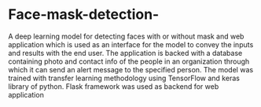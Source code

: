 # Face-mask-detection-
A deep learning model for detecting faces with or without mask and web application which is used as an interface for the model to convey the inputs and results with the end user. The application is backed with a database containing photo and contact info of the people in an organization through which it can send an alert message to the specified person. The model was trained with transfer learning methodology using TensorFlow and keras library of python. Flask framework was used as backend for web application
